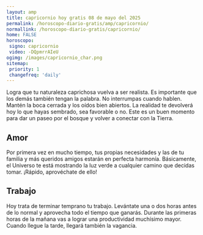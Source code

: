```yaml
---
layout: amp
title: capricornio hoy gratis 08 de mayo del 2025 
permalink: /horoscopo-diario-gratis/amp/capricornio/
normallink: /horoscopo-diario-gratis/capricornio/
home: FALSE
horoscopo:
 signo: capricornio
 video: -DQpmrrAIeU
ogimg: /images/capricornio_char.png
sitemap:
 priority: 1
 changefreq: 'daily'
---
```



Logra que tu naturaleza caprichosa vuelva a ser realista. Es importante que los demás también tengan la palabra. No interrumpas cuando hablen. Mantén la boca cerrada y los oídos bien abiertos. La realidad te devolverá hoy lo que hayas sembrado, sea favorable o no. Este es un buen momento para dar un paseo por el bosque y volver a conectar con la Tierra.

## Amor

Por primera vez en mucho tiempo, tus propias necesidades y las de tu familia y más queridos amigos estarán en perfecta harmonía. Básicamente, el Universo te está mostrando la luz verde a cualquier camino que decidas tomar. ¡Rápido, aprovéchate de ello!

## Trabajo

Hoy trata de terminar temprano tu trabajo. Levántate una o dos horas antes de lo normal y aprovecha todo el tiempo que ganarás. Durante las primeras horas de la mañana vas a lograr una productividad muchísimo mayor. Cuando llegue la tarde, llegará también la vagancia.